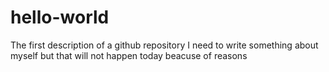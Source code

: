 # hello-world
The first description of a github repository
I need to write something about myself but that will not happen today beacuse of reasons

